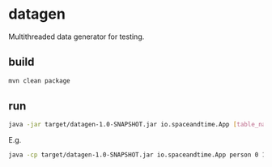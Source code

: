 # datagen

Multithreaded data generator for testing.

## build

```bash
mvn clean package
```

## run

```bash
java -jar target/datagen-1.0-SNAPSHOT.jar io.spaceandtime.App [table_name] [start_id] [end_id] [num_threads] [jdbc_properties_file]
```

E.g.

```bash
java -cp target/datagen-1.0-SNAPSHOT.jar io.spaceandtime.App person 0 100000 10 ./dg.properties
```
